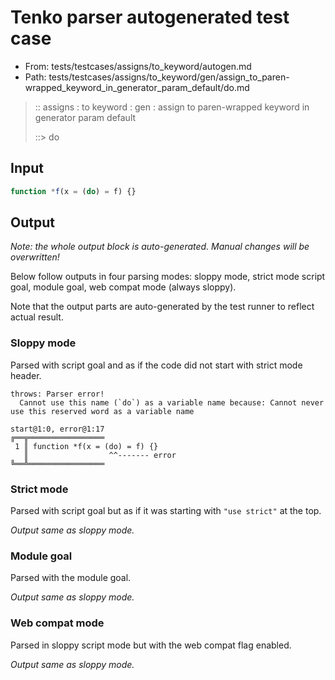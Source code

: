 # Tenko parser autogenerated test case

- From: tests/testcases/assigns/to_keyword/autogen.md
- Path: tests/testcases/assigns/to_keyword/gen/assign_to_paren-wrapped_keyword_in_generator_param_default/do.md

> :: assigns : to keyword : gen : assign to paren-wrapped keyword in generator param default
>
> ::> do

## Input


`````js
function *f(x = (do) = f) {}
`````

## Output

_Note: the whole output block is auto-generated. Manual changes will be overwritten!_

Below follow outputs in four parsing modes: sloppy mode, strict mode script goal, module goal, web compat mode (always sloppy).

Note that the output parts are auto-generated by the test runner to reflect actual result.

### Sloppy mode

Parsed with script goal and as if the code did not start with strict mode header.

`````
throws: Parser error!
  Cannot use this name (`do`) as a variable name because: Cannot never use this reserved word as a variable name

start@1:0, error@1:17
╔══╦═════════════════
 1 ║ function *f(x = (do) = f) {}
   ║                  ^^------- error
╚══╩═════════════════

`````

### Strict mode

Parsed with script goal but as if it was starting with `"use strict"` at the top.

_Output same as sloppy mode._

### Module goal

Parsed with the module goal.

_Output same as sloppy mode._

### Web compat mode

Parsed in sloppy script mode but with the web compat flag enabled.

_Output same as sloppy mode._
